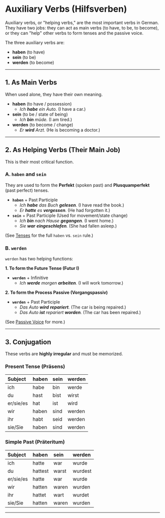 # Auxiliary Verbs (Hilfsverben)

Auxiliary verbs, or "helping verbs," are the most important verbs in German. They have two jobs: they can act as main verbs (to have, to be, to become), or they can "help" other verbs to form tenses and the passive voice.

The three auxiliary verbs are:
* **haben** (to have)
* **sein** (to be)
* **werden** (to become)

---

## 1. As Main Verbs

When used alone, they have their own meaning.

* **haben** (to have / possession)
    * *Ich **habe** ein Auto.* (I have a car.)
* **sein** (to be / state of being)
    * *Ich **bin** müde.* (I am tired.)
* **werden** (to become / change)
    * *Er **wird** Arzt.* (He is becoming a doctor.)

---

## 2. As Helping Verbs (Their Main Job)

This is their most critical function.

### A. `haben` and `sein`
They are used to form the **Perfekt** (spoken past) and **Plusquamperfekt** (past perfect) tenses.

* **`haben`** + Past Participle
    * *Ich **habe** das Buch **gelesen**.* (I have read the book.)
    * *Er **hatte** es **vergessen**.* (He had forgotten it.)
* **`sein`** + Past Participle (Used for movement/state change)
    * *Ich **bin** nach Hause **gegangen**.* (I went home.)
    * *Sie **war** **eingeschlafen**.* (She had fallen asleep.)

(See [Tenses](./tenses.md) for the full `haben` vs. `sein` rule.)

### B. `werden`
`werden` has two helping functions:

**1. To form the Future Tense (Futur I)**
* **`werden`** + Infinitive
    * *Ich **werde** morgen **arbeiten**.* (I will work tomorrow.)

**2. To form the Process Passive (Vorgangspassiv)**
* **`werden`** + Past Participle
    * *Das Auto **wird** **repariert**.* (The car is being repaired.)
    * *Das Auto **ist** repariert **worden**.* (The car has been repaired.)

(See [Passive Voice](./passive-voice.md) for more.)

---

## 3. Conjugation

These verbs are **highly irregular** and must be memorized.

### Present Tense (Präsens)
| Subject | **haben** | **sein** | **werden** |
|:---|:---|:---|:---|
| ich | habe | bin | werde |
| du | hast | bist | wirst |
| er/sie/es | hat | ist | wird |
| wir | haben | sind | werden |
| ihr | habt | seid | werden |
| sie/Sie | haben | sind | werden |

### Simple Past (Präteritum)
| Subject | **haben** | **sein** | **werden** |
|:---|:---|:---|:---|
| ich | hatte | war | wurde |
| du | hattest | warst | wurdest |
| er/sie/es | hatte | war | wurde |
| wir | hatten | waren | wurden |
| ihr | hattet | wart | wurdet |
| sie/Sie | hatten | waren | wurden |

---